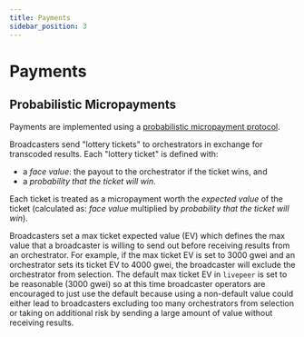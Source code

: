 ```yaml
---
title: Payments
sidebar_position: 3
---
```


# Payments

## Probabilistic Micropayments

Payments are implemented using a
[probabilistic micropayment protocol](https://medium.com/livepeer-blog/streamflow-probabilistic-micropayments-f3a647672462).

Broadcasters send "lottery tickets" to orchestrators in exchange for transcoded
results. Each "lottery ticket" is defined with:

- a _face value_: the payout to the orchestrator if the ticket wins, and
- a _probability that the ticket will win_.

Each ticket is treated as a micropayment worth the _expected value_ of the
ticket (calculated as: _face value_ multiplied by _probability that the ticket
will win_).

Broadcasters set a max ticket expected value (EV) which defines the max value
that a broadcaster is willing to send out before receiving results from an
orchestrator. For example, if the max ticket EV is set to 3000 gwei and an
orchestrator sets its ticket EV to 4000 gwei, the broadcaster will exclude the
orchestrator from selection. The default max ticket EV in `livepeer` is set to
be reasonable (3000 gwei) so at this time broadcaster operators are encouraged
to just use the default because using a non-default value could either lead to
broadcasters excluding too many orchestrators from selection or taking on
additional risk by sending a large amount of value without receiving results.

